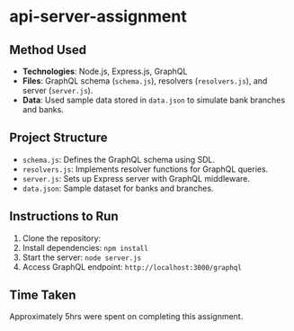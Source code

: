 # api-server-assignment


## Method Used

- **Technologies**: Node.js, Express.js, GraphQL
- **Files**: GraphQL schema (`schema.js`), resolvers (`resolvers.js`), and server (`server.js`).
- **Data**: Used sample data stored in `data.json` to simulate bank branches and banks.

## Project Structure

- `schema.js`: Defines the GraphQL schema using SDL.
- `resolvers.js`: Implements resolver functions for GraphQL queries.
- `server.js`: Sets up Express server with GraphQL middleware.
- `data.json`: Sample dataset for banks and branches.

## Instructions to Run

1. Clone the repository: 
2. Install dependencies: `npm install`
3. Start the server: `node server.js`
4. Access GraphQL endpoint: `http://localhost:3000/graphql`

## Time Taken

Approximately 5hrs were spent on completing this assignment.



